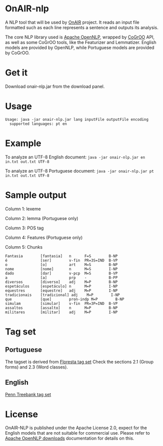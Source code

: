 OnAIR-nlp
=========

A NLP tool that will be used by [OnAIR](http://ccsl.ime.usp.br/pt-br/onair) project. It reads an input file formatted such as each line represents a sentence and outputs its analysis.

The core NLP library used is [Apache OpenNLP](http://opennlp.apache.org), wrapped by [CoGrOO](http://cogroo.sourceforge.net) API, as well as some CoGrOO tools, like the Featurizer and Lemmatizer. English models are provided by OpenNLP, while Portuguese models are provided by CoGrOO.

# Get it

Download onair-nlp.jar from the download panel.

# Usage

```
Usage: java -jar onair-nlp.jar lang inputFile outputFile encoding
  supported languages: pt en
```

# Example

To analyze an UTF-8 English document: `java -jar onair-nlp.jar en in.txt out.txt UTF-8`

To analyze an UTF-8 Portuguese document: `java -jar onair-nlp.jar pt in.txt out.txt UTF-8`

# Sample output

Column 1: lexeme

Column 2: lemma (Portuguese only)

Column 3: POS tag

Column 4: Features (Portuguese only)

Column 5: Chunks

```
Fantasia        [fantasia]   n      F=S        B-NP  
é               [ser]        v-fin  PR=3S=IND  B-VP  
o               [o]          art    M=S        B-NP  
nome            [nome]       n      M=S        I-NP  
dado            [dar]        v-pcp  M=S        B-VP  
a               [a]          prp    -          B-PP  
diversos        [diverso]    adj    M=P        B-NP  
espetáculos     [espetáculo] n      M=P        I-NP  
equestres       [equestre]   adj    M=P        I-NP  
tradicionais    [tradicional] adj    M=P        I-NP  
que             [que]        pron-indp M=P        B-NP  
simulam         [simular]    v-fin  PR=3P=IND  B-VP  
assaltos        [assalto]    n      M=P        B-NP  
militares       [militar]    adj    M=P        I-NP
```

# Tag set

## Portuguese

The tagset is derived from [Floresta tag set](http://beta.visl.sdu.dk/visl/pt/symbolset-floresta.html) Check the sections 2.1 (Group forms) and 2.3 (Word classes).

## English
[Penn Treebank tag set](http://www.ims.uni-stuttgart.de/projekte/CorpusWorkbench/CQP-HTMLDemo/PennTreebankTS.html)

# License

OnAIR-NLP is published under the Apache License 2.0, expect for the English models that are not suitable for commercial use. Please refer to [Apache OpenNLP downloads](http://opennlp.apache.org/cgi-bin/download.cgi) documentation for details on this.